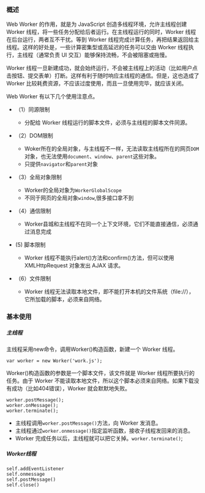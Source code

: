 ### 概述
Web Worker 的作用，就是为 JavaScript 创造多线程环境，允许主线程创建 Worker 线程，将一些任务分配给后者运行。在主线程运行的同时，Worker 线程在后台运行，两者互不干扰。等到 Worker 线程完成计算任务，再把结果返回给主线程。这样的好处是，一些计算密集型或高延迟的任务可以交由 Worker 线程执行，主线程（通常负责 UI 交互）能够保持流畅，不会被阻塞或拖慢。

Worker 线程一旦新建成功，就会始终运行，不会被主线程上的活动（比如用户点击按钮、提交表单）打断。这样有利于随时响应主线程的通信。但是，这也造成了 Worker 比较耗费资源，不应该过度使用，而且一旦使用完毕，就应该关闭。

Web Worker 有以下几个使用注意点。
- （1）同源限制
  - 分配给 Worker 线程运行的脚本文件，必须与主线程的脚本文件同源。

- （2）DOM限制
  - Woker所在的全局对象，与主线程不一样，无法读取主线程所在的网页`DOM`对象，也无法使用`document`、`window`、`parent`这些对象。
  - 只提供`navigator`和`parent`对象

- （3）全局对象限制
  - Worker的全局对象为`WorkerGlobalScope`
  - 不同于网页的全局对象`window`,很多接口拿不到

- （4）通信限制
  - Worker县城和主线程不在同一个上下文环境，它们不能直接通信，必须通过消息完成

- (5) 脚本限制
  - Worker 线程不能执行alert()方法和confirm()方法，但可以使用 XMLHttpRequest 对象发出 AJAX 请求。

- （6）文件限制
  - Worker 线程无法读取本地文件，即不能打开本机的文件系统（file://），它所加载的脚本，必须来自网络。

### 基本使用

##### 主线程
主线程采用new命令，调用Worker()构造函数，新建一个 Worker 线程。

```
var worker = new Worker('work.js');
```

Worker()构造函数的参数是一个脚本文件，该文件就是 Worker 线程所要执行的任务。由于 Worker 不能读取本地文件，所以这个脚本必须来自网络。如果下载没有成功（比如404错误），Worker 就会默默地失败。

```
worker.postMessage();
worker.onMessage();
worker.terminate();
```

- 主线程调用`worker.postMessage()`方法，向 Worker 发消息。
- 主线程通过`worker.onmessage()`指定监听函数，接收子线程发回来的消息。
- Worker 完成任务以后，主线程就可以把它关掉。`worker.terminate()`;

##### Worker线程

```
self.addEventListener
self.onmessage
self.postMessage()
self.close()
```